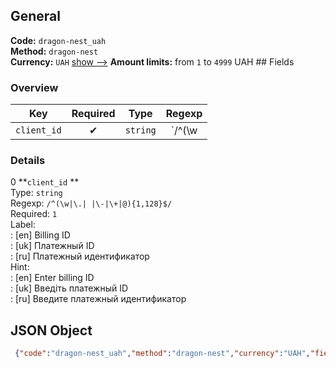 ## General 
**Code:** `dragon-nest_uah`  
**Method:** `dragon-nest`  
**Currency:** `UAH` [show -->]() 
**Amount limits:** from `1`  to `4999`  UAH ## Fields 
### Overview 
|Key|Required|Type|Regexp| 
|:---:|:---:|:---:|:---:| 
|`client_id` |✔ |`string` |`/^(\w|\.| |\-|\+|@){1,128}$/` | 
 
### Details 
0 **`client_id` **  
Type: `string`  
Regexp: `/^(\w|\.| |\-|\+|@){1,128}$/`  
Required: `1`  
Label:  
: [en] Billing ID  
: [uk] Платежный ID  
: [ru] Платежный идентификатор  
Hint:  
: [en] Enter billing ID  
: [uk] Введіть платежный ID  
: [ru] Введите платежный идентификатор  
## JSON Object 
```json
 {"code":"dragon-nest_uah","method":"dragon-nest","currency":"UAH","fields":[{"key":"client_id","type":"string","label":{"en":"Billing ID","uk":"\u041f\u043b\u0430\u0442\u0435\u0436\u043d\u044b\u0439 ID","ru":"\u041f\u043b\u0430\u0442\u0435\u0436\u043d\u044b\u0439 \u0438\u0434\u0435\u043d\u0442\u0438\u0444\u0438\u043a\u0430\u0442\u043e\u0440"},"regexp":"\/^(\\w|\\.| |\\-|\\+|@){1,128}$\/","required":true,"position":1,"hint":{"en":"Enter billing ID","uk":"\u0412\u0432\u0435\u0434\u0456\u0442\u044c \u043f\u043b\u0430\u0442\u0435\u0436\u043d\u044b\u0439 ID","ru":"\u0412\u0432\u0435\u0434\u0438\u0442\u0435 \u043f\u043b\u0430\u0442\u0435\u0436\u043d\u044b\u0439 \u0438\u0434\u0435\u043d\u0442\u0438\u0444\u0438\u043a\u0430\u0442\u043e\u0440"},"example":"629607043"}],"amount_min":1,"amount_max":4999}```  
